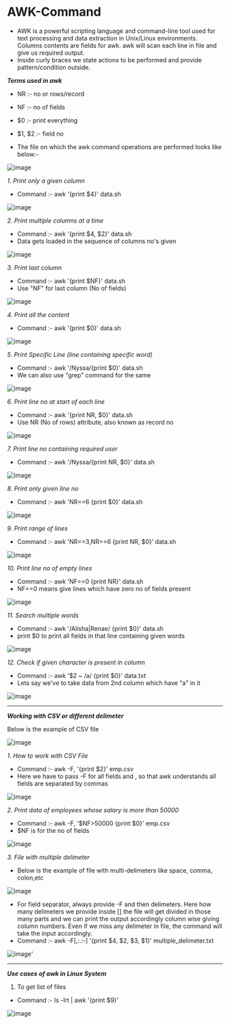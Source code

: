 # AWK-Command

- AWK is a powerful scripting language and command-line tool used for text processing and data extraction in Unix/Linux environments. Columns contents are fields for awk. awk will scan each line in file and give us required output.
- Inside curly braces we state actions to be performed and provide pattern/condition outside.

_**Terms used in awk**_

- NR :- no or rows/record
- NF :- no of fields
- $0 :- print everything
- $1, $2 :- field no

- The file on which the awk command operations are performed looks like below:-

![image](https://github.com/user-attachments/assets/f5110e68-a8c7-41f7-9af4-3febf96cb247)

*1. Print only a given column*
- Command :- awk '{print $4}' data.sh

![image](https://github.com/user-attachments/assets/76e862c5-c2e3-4ff2-b43e-21b289662981)

*2. Print multiple columns at a time*
- Command :- awk '{print $4, $2}' data.sh
- Data gets loaded in the sequence of columns no's given

![image](https://github.com/user-attachments/assets/0fa4da0e-22a1-4e53-bcab-19f0d612a995)

*3. Print last column*
- Command :- awk '{print $NF}' data.sh
- Use "NF" for last column (No of fields)

![image](https://github.com/user-attachments/assets/77708eb3-30ce-4a51-b479-772b593f0d47)

*4. Print all the content*
- Command :- awk '{print $0}' data.sh

![image](https://github.com/user-attachments/assets/bb6eaada-3828-4eb6-957f-274836ad5d6c)

*5. Print Specific Line (line containing specific word)*
- Command :- awk '/Nyssa/{print $0}' data.sh
- We can also use "grep" command for the same

![image](https://github.com/user-attachments/assets/696c48b1-25c4-47de-81f1-d135b6e88a4c)

*6. Print line no at start of each line*
- Command :- awk '{print NR, $0}' data.sh
- Use NR (No of rows) attribute, also known as record no

![image](https://github.com/user-attachments/assets/cebcd175-d367-454d-9b2b-5338562a29ee)

*7. Print line no containing required user*
- Command :- awk '/Nyssa/{print NR, $0}' data.sh

![image](https://github.com/user-attachments/assets/a9532801-6b74-46f5-8860-61e613c2533e)

*8. Print only given line no*
- Command :- awk 'NR==6 {print $0}' data.sh

![image](https://github.com/user-attachments/assets/bf634043-fec5-40e4-a24a-63c769847acd)

*9. Print range of lines*
- Command :- awk 'NR==3,NR==6 {print NR, $0}' data.sh

![image](https://github.com/user-attachments/assets/44cbc26f-90d4-4b14-ae79-8fafa1694336)

*10. Print line no of empty lines*
- Command :- awk 'NF==0 {print NR}' data.sh
- NF==0 means give lines which have zero no of fields present

![image](https://github.com/user-attachments/assets/0f0d7e94-b78d-4608-bfcc-be2842666970)

*11. Search multiple words*
- Command :- awk '/Alisha|Renae/ {print $0}' data.sh
- print $0 to print all fields in that line containing given words

![image](https://github.com/user-attachments/assets/b46aae69-443c-4097-910f-1022d5654d29)

*12. Check if given character is present in column*
- Command :- awk '$2 ~ /a/ {print $0}' data.txt
- Lets say we've to take data from 2nd column which have "a" in it

![image](https://github.com/user-attachments/assets/132ace2f-2baa-4bde-8850-b498a82714e1)

----------------------------------------------------------------------------------------------------------------------------------------------

_**Working with CSV or different delimeter**_

Below is the example of CSV file

![image](https://github.com/user-attachments/assets/fd33e788-0ed6-4f7d-ba29-af3b197a32c4)


*1. How to work with CSV File*
- Command :-  awk -F, '{print $2}' emp.csv
- Here we have to pass -F for all fields and , so that awk understands all fields are separated by commas

![image](https://github.com/user-attachments/assets/52642876-c41b-4c52-abe3-cfe9f8e04b8b)

*2. Print data of employees whose salary is more than 50000*
- Command :- awk -F, '$NF>50000 {print $0}' emp.csv
- $NF is for the no of fields

![image](https://github.com/user-attachments/assets/b8bfd7b2-0554-4223-8794-9d2cfa2d460c)

*3. File with multiple delimeter*
- Below is the example of file with multi-delimeters like space, comma, colon,etc

![image](https://github.com/user-attachments/assets/ec56589e-e081-4781-ac7f-0324461e39ed)

- For field separator, always provide -F and then delimeters. Here how many delimeters we provide inside [] the file will get divided in those many parts and we can print the output accordingly column wise giving column numbers. Even if we miss any delimeter in file, the command will take the input accordingly.
- Command :- awk -F[,:.:-] '{print $4, $2, $3, $1}' multiple_delimeter.txt

 ![image](https://github.com/user-attachments/assets/1a68dedf-67e9-4ab3-a91f-0eba8a37ec4b)'

 ----------------------------------------------------------------------------------------------------------------------------------------------

_**Use cases of awk in Linux System**_

1. To get list of files
- Command :- ls -lrt | awk '{print $9}'

![image](https://github.com/user-attachments/assets/c3c78bc0-1184-4d59-80bf-7ecc6e048ef3)




